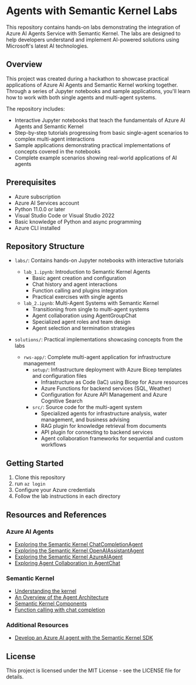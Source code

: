 # Agents with Semantic Kernel Labs

This repository contains hands-on labs demonstrating the integration of Azure AI Agents Service with Semantic Kernel. The labs are designed to help developers understand and implement AI-powered solutions using Microsoft's latest AI technologies.

## Overview

This project was created during a hackathon to showcase practical applications of Azure AI Agents and Semantic Kernel working together. Through a series of Jupyter notebooks and sample applications, you'll learn how to work with both single agents and multi-agent systems.

The repository includes:

- Interactive Jupyter notebooks that teach the fundamentals of Azure AI Agents and Semantic Kernel
- Step-by-step tutorials progressing from basic single-agent scenarios to complex multi-agent interactions
- Sample applications demonstrating practical implementations of concepts covered in the notebooks
- Complete example scenarios showing real-world applications of AI agents

## Prerequisites

- Azure subscription
- Azure AI Services account
- Python 11.0.0 or later
- Visual Studio Code or Visual Studio 2022
- Basic knowledge of Python and async programming
- Azure CLI installed 

## Repository Structure

- `labs/`: Contains hands-on Jupyter notebooks with interactive tutorials
  - `lab_1.ipynb`: Introduction to Semantic Kernel Agents
    - Basic agent creation and configuration
    - Chat history and agent interactions
    - Function calling and plugins integration
    - Practical exercises with single agents
  - `lab_2.ipynb`: Multi-Agent Systems with Semantic Kernel
    - Transitioning from single to multi-agent systems
    - Agent collaboration using AgentGroupChat
    - Specialized agent roles and team design
    - Agent selection and termination strategies
    
- `solutions/`: Practical implementations showcasing concepts from the labs
  - `rws-app/`: Complete multi-agent application for infrastructure management
    - `setup/`: Infrastructure deployment with Azure Bicep templates and configuration files
      - Infrastructure as Code (IaC) using Bicep for Azure resources
      - Azure Functions for backend services (SQL, Weather)
      - Configuration for Azure API Management and Azure Cognitive Search
    - `src/`: Source code for the multi-agent system
      - Specialized agents for infrastructure analysis, water management, and business advising
      - RAG plugin for knowledge retrieval from documents
      - API plugin for connecting to backend services
      - Agent collaboration frameworks for sequential and custom workflows

## Getting Started

1. Clone this repository
2. run `az login`
2. Configure your Azure credentials
3. Follow the lab instructions in each directory

## Resources and References

### Azure AI Agents
- [Exploring the Semantic Kernel ChatCompletionAgent](https://learn.microsoft.com/en-us/semantic-kernel/frameworks/agent/chat-completion-agent?pivots=programming-language-python)
- [Exploring the Semantic Kernel OpenAIAssistantAgent](https://learn.microsoft.com/en-us/semantic-kernel/frameworks/agent/assistant-agent?pivots=programming-language-python)
- [Exploring the Semantic Kernel AzureAIAgent](https://learn.microsoft.com/en-us/semantic-kernel/frameworks/agent/azure-ai-agent?pivots=programming-language-python)
- [Exploring Agent Collaboration in AgentChat](https://learn.microsoft.com/en-us/semantic-kernel/frameworks/agent/agent-chat?pivots=programming-language-python)

### Semantic Kernel
- [Understanding the kernel](https://learn.microsoft.com/en-us/semantic-kernel/concepts/kernel?pivots=programming-language-python)
- [An Overview of the Agent Architecture](https://learn.microsoft.com/en-us/semantic-kernel/frameworks/agent/agent-architecture?pivots=programming-language-python)
- [Semantic Kernel Components](https://learn.microsoft.com/en-us/semantic-kernel/concepts/semantic-kernel-components?pivots=programming-language-python)
- [Function calling with chat completion](https://learn.microsoft.com/en-us/semantic-kernel/concepts/ai-services/chat-completion/function-calling/?pivots=programming-language-python)

### Additional Resources
- [Develop an Azure AI agent with the Semantic Kernel SDK](https://microsoftlearning.github.io/mslearn-ai-agents/Instructions/04-semantic-kernel.html#create-an-azure-ai-foundry-project)


## License
This project is licensed under the MIT License - see the LICENSE file for details.
